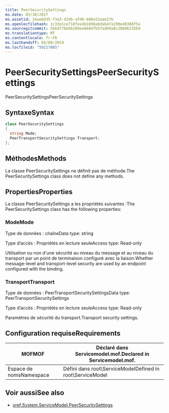 ```yaml
---
title: PeerSecuritySettings
ms.date: 03/30/2017
ms.assetid: 24ae0d35-f3a3-419b-afd6-686e22aae27b
ms.openlocfilehash: 1c33e1ce710fea3b1698a6dab47a199e40388f5a
ms.sourcegitcommit: 5b6d778ebb269ee6684fb57ad69a8c28b06235b9
ms.translationtype: MT
ms.contentlocale: fr-FR
ms.lasthandoff: 04/08/2019
ms.locfileid: "59217885"
---
```

# <a name="peersecuritysettings"></a><span data-ttu-id="21bd0-102">PeerSecuritySettings</span><span class="sxs-lookup"><span data-stu-id="21bd0-102">PeerSecuritySettings</span></span>
<span data-ttu-id="21bd0-103">PeerSecuritySettings</span><span class="sxs-lookup"><span data-stu-id="21bd0-103">PeerSecuritySettings</span></span>  
  
## <a name="syntax"></a><span data-ttu-id="21bd0-104">Syntaxe</span><span class="sxs-lookup"><span data-stu-id="21bd0-104">Syntax</span></span>  
  
```csharp
class PeerSecuritySettings  
{  
  string Mode;  
  PeerTransportSecuritySettings Transport;  
};  
```  
  
## <a name="methods"></a><span data-ttu-id="21bd0-105">Méthodes</span><span class="sxs-lookup"><span data-stu-id="21bd0-105">Methods</span></span>  
 <span data-ttu-id="21bd0-106">La classe PeerSecuritySettings ne définit pas de méthode.</span><span class="sxs-lookup"><span data-stu-id="21bd0-106">The PeerSecuritySettings class does not define any methods.</span></span>  
  
## <a name="properties"></a><span data-ttu-id="21bd0-107">Properties</span><span class="sxs-lookup"><span data-stu-id="21bd0-107">Properties</span></span>  
 <span data-ttu-id="21bd0-108">La classe PeerSecuritySettings a les propriétés suivantes :</span><span class="sxs-lookup"><span data-stu-id="21bd0-108">The PeerSecuritySettings class has the following properties:</span></span>  
  
### <a name="mode"></a><span data-ttu-id="21bd0-109">Mode</span><span class="sxs-lookup"><span data-stu-id="21bd0-109">Mode</span></span>  
 <span data-ttu-id="21bd0-110">Type de données : chaîne</span><span class="sxs-lookup"><span data-stu-id="21bd0-110">Data type: string</span></span>  
  
 <span data-ttu-id="21bd0-111">Type d’accès : Propriétés en lecture seule</span><span class="sxs-lookup"><span data-stu-id="21bd0-111">Access type: Read-only</span></span>  
  
 <span data-ttu-id="21bd0-112">Utilisation ou non d'une sécurité au niveau du message et au niveau du transport par un point de terminaison configuré avec la liaison.</span><span class="sxs-lookup"><span data-stu-id="21bd0-112">Whether message-level and transport-level security are used by an endpoint configured with the binding.</span></span>  
  
### <a name="transport"></a><span data-ttu-id="21bd0-113">Transport</span><span class="sxs-lookup"><span data-stu-id="21bd0-113">Transport</span></span>  
 <span data-ttu-id="21bd0-114">Type de données : PeerTransportSecuritySettings</span><span class="sxs-lookup"><span data-stu-id="21bd0-114">Data type: PeerTransportSecuritySettings</span></span>  
  
 <span data-ttu-id="21bd0-115">Type d’accès : Propriétés en lecture seule</span><span class="sxs-lookup"><span data-stu-id="21bd0-115">Access type: Read-only</span></span>  
  
 <span data-ttu-id="21bd0-116">Paramètres de sécurité du transport.</span><span class="sxs-lookup"><span data-stu-id="21bd0-116">Transport security settings.</span></span>  
  
## <a name="requirements"></a><span data-ttu-id="21bd0-117">Configuration requise</span><span class="sxs-lookup"><span data-stu-id="21bd0-117">Requirements</span></span>  
  
|<span data-ttu-id="21bd0-118">MOF</span><span class="sxs-lookup"><span data-stu-id="21bd0-118">MOF</span></span>|<span data-ttu-id="21bd0-119">Déclaré dans Servicemodel.mof.</span><span class="sxs-lookup"><span data-stu-id="21bd0-119">Declared in Servicemodel.mof.</span></span>|  
|---------|-----------------------------------|  
|<span data-ttu-id="21bd0-120">Espace de noms</span><span class="sxs-lookup"><span data-stu-id="21bd0-120">Namespace</span></span>|<span data-ttu-id="21bd0-121">Défini dans root\ServiceModel</span><span class="sxs-lookup"><span data-stu-id="21bd0-121">Defined in root\ServiceModel</span></span>|  
  
## <a name="see-also"></a><span data-ttu-id="21bd0-122">Voir aussi</span><span class="sxs-lookup"><span data-stu-id="21bd0-122">See also</span></span>

- <xref:System.ServiceModel.PeerSecuritySettings>
